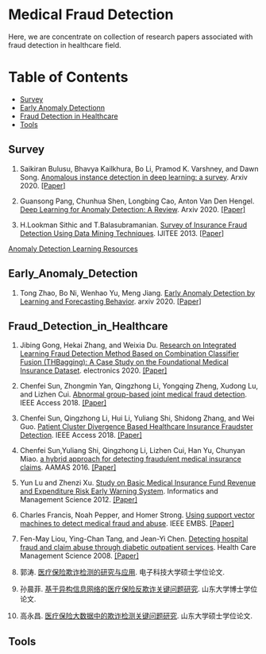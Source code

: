 # Medical Fraud Detection 



Here, we are concentrate on collection of research papers associated with fraud detection in healthcare field.   


Table of Contents
=================

<!--   * [Research Report of Knowledge Graph](#Research_Report_of_Knowledge_Graph) -->
  <!-- * [General Knowledge Graph Construction](#General_Knowledge_Graph_Construction) -->
  * [Survey](#Survey)
  * [Early Anomaly Detectionn](#Early_Anomaly_Detection)
  * [Fraud Detection in Healthcare](#Fraud_Detection_in_Healthcare)
  * [Tools](#Tools)
<!--   * [学术江湖](#学术江湖) -->


## Survey
1. Saikiran Bulusu, Bhavya Kailkhura, Bo Li, Pramod K. Varshney, and Dawn Song. [Anomalous instance detection in deep learning: a survey](https://arxiv.org/pdf/2003.06979.pdf). Arxiv 2020. [[Paper]](https://arxiv.org/pdf/2003.06979.pdf)


2. Guansong Pang, Chunhua Shen, Longbing Cao, Anton Van Den Hengel. [Deep Learning for Anomaly Detection: A Review](https://arxiv.org/pdf/2007.02500.pdf). Arxiv 2020. [[Paper]](https://arxiv.org/pdf/2007.02500.pdf)


3. H.Lookman Sithic and T.Balasubramanian. [Survey of Insurance Fraud Detection Using Data Mining Techniques](https://arxiv.org/ftp/arxiv/papers/1309/1309.0806.pdf). IJITEE 2013. [[Paper]](https://arxiv.org/ftp/arxiv/papers/1309/1309.0806.pdf)


[Anomaly Detection Learning Resources](https://github.com/yzhao062/anomaly-detection-resources?utm_source=wechat_session&utm_medium=social&utm_oi=833783073475796992)


## Early_Anomaly_Detection
1. Tong Zhao, Bo Ni, Wenhao Yu, Meng Jiang. [Early Anomaly Detection by Learning and Forecasting Behavior](https://arxiv.org/pdf/1907.08015.pdf). arxiv 2020. [[Paper]](https://arxiv.org/pdf/1907.08015.pdf)

<!-- 4. 王军平, 张文生, 王勇飞, 孙正雅. [面向大数据领域的事理认知图谱构建与推断分析](http://scis.scichina.com/cn/2020/SSI-2019-0273.pdf). 中国科学：信息科学 2020. [[Paper]](http://scis.scichina.com/cn/2020/SSI-2019-0273.pdf) -->


## Fraud_Detection_in_Healthcare
1. Jibing Gong, Hekai Zhang, and Weixia Du. [Research on Integrated Learning Fraud Detection Method Based on Combination Classifier Fusion (THBagging): A Case Study on the Foundational Medical Insurance Dataset](https://www.mdpi.com/2079-9292/9/6/894/htm). electronics 2020. [[Paper]](https://www.mdpi.com/2079-9292/9/6/894/htm)


2. Chenfei Sun, Zhongmin Yan, Qingzhong Li, Yongqing Zheng, Xudong Lu, and Lizhen Cui. [Abnormal group-based joint medical fraud detection](https://ieeexplore.ieee.org/stamp/stamp.jsp?tp=&arnumber=8579135). IEEE Access 2018. [[Paper]](https://ieeexplore.ieee.org/stamp/stamp.jsp?tp=&arnumber=8579135)


3. Chenfei Sun, Qingzhong Li, Hui Li, Yuliang Shi, Shidong Zhang, and Wei Guo. [Patient Cluster Divergence Based Healthcare Insurance Fraudster Detection](https://ieeexplore.ieee.org/stamp/stamp.jsp?tp=&arnumber=8576507). IEEE Access 2018. [[Paper]](https://ieeexplore.ieee.org/stamp/stamp.jsp?tp=&arnumber=8576507)


4. Chenfei Sun,Yuliang Shi, Qingzhong Li, Lizhen Cui, Han Yu, Chunyan Miao. [a hybrid approach for detecting fraudulent medical insurance claims](http://www.ifaamas.org/Proceedings/aamas2016/pdfs/p1287.pdf). AAMAS 2016. [[Paper]](http://www.ifaamas.org/Proceedings/aamas2016/pdfs/p1287.pdf)


5. Yun Lu and Zhenzi Xu. [Study on Basic Medical Insurance Fund Revenue and Expenditure Risk Early Warning System](https://link.springer.com/chapter/10.1007/978-1-4471-4802-9_101). Informatics and Management Science 2012. [[Paper]](https://link.springer.com/chapter/10.1007/978-1-4471-4802-9_101)


6. Charles Francis, Noah Pepper, and Homer Strong. [Using support vector machines to detect medical fraud and abuse](https://ieeexplore.ieee.org/document/6092044). IEEE EMBS. [[Paper]](https://ieeexplore.ieee.org/document/6092044)


7. Fen-May Liou, Ying-Chan Tang, and Jean-Yi Chen. [Detecting hospital fraud and claim abuse through diabetic outpatient services](https://link.springer.com/article/10.1007/s10729-008-9054-y). Health Care Management Science 2008. [[Paper]](https://link.springer.com/article/10.1007/s10729-008-9054-y)


8. 郭涛. [医疗保险欺诈检测的研究与应用](https://nxgp.cnki.net/kcms/detail?v=3uoqIhG8C475KOm_zrgu4lQARvep2SAkkyu7xrzFWukWIylgpWWcEmJ2rNVGp9SrTWILvn4CUBWdXgu9Lq1sXkOvrcZZ4slH&uniplatform=NZKPT). 电子科技大学硕士学位论文.


9. 孙晨菲. [基于异构信息网络的医疗保险反欺诈关键问题研究](https://nxgp.cnki.net/kcms/detail?v=3uoqIhG8C447WN1SO36whFuPQ0yKi4pXSQlJ_W8wBD9JRPlAs_d8B-OfN_qKHUHQcNlrY-Lji5fiVDVzvL76OlM_cCt8NqsF&uniplatform=NZKPT). 山东大学博士学位论文.


10. 高永昌. [医疗保险大数据中的欺诈检测关键问题研究](https://nxgp.cnki.net/kcms/detail?v=3uoqIhG8C447WN1SO36whLpCgh0R0Z-iDdIt-WSAdV5IJ_Uy2HKRAdrORiJbQWwqiXt_oXLjl5RvouHuriWfLYYcKTMxMCJ-&uniplatform=NZKPT). 山东大学硕士学位论文.



## Tools
















<!-- ## 学术江湖 -->




